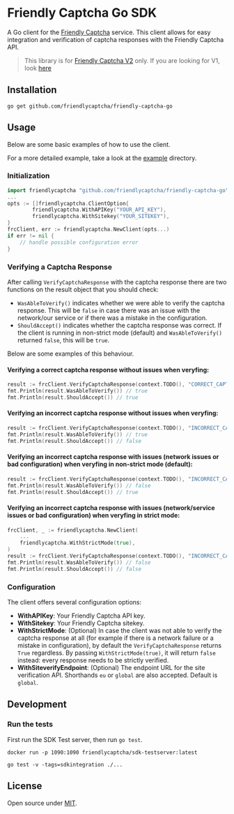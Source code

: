 # Friendly Captcha Go SDK

A Go client for the [Friendly Captcha](https://friendlycaptcha.com) service. This client allows for easy integration and verification of captcha responses with the Friendly Captcha API.

> This library is for [Friendly Captcha V2](https://developer.friendlycaptcha.com) only. If you are looking for V1, look [here](https://docs.friendlycaptcha.com)

## Installation

```shell
go get github.com/friendlycaptcha/friendly-captcha-go
```

## Usage

Below are some basic examples of how to use the client.

For a more detailed example, take a look at the [example](./example) directory.

### Initialization

```go
import friendlycaptcha "github.com/friendlycaptcha/friendly-captcha-go"
...
opts := []friendlycaptcha.ClientOption{
		friendlycaptcha.WithAPIKey("YOUR_API_KEY"),
		friendlycaptcha.WithSitekey("YOUR_SITEKEY"),
}
frcClient, err := friendlycaptcha.NewClient(opts...)
if err != nil {
    // handle possible configuration error
}
```

### Verifying a Captcha Response

After calling `VerifyCaptchaResponse` with the captcha response there are two functions on the result object that you should check:

- `WasAbleToVerify()` indicates whether we were able to verify the captcha response. This will be `false` in case there was an issue with the network/our service or if there was a mistake in the configuration.
- `ShouldAccept()` indicates whether the captcha response was correct. If the client is running in non-strict mode (default) and `WasAbleToVerify()` returned `false`, this will be `true`.

Below are some examples of this behaviour.

#### Verifying a correct captcha response without issues when veryfing:

```go
result := frcClient.VerifyCaptchaResponse(context.TODO(), "CORRECT_CAPTCHA_RESPONSE_HERE")
fmt.Println(result.WasAbleToVerify()) // true
fmt.Println(result.ShouldAccept()) // true
```

#### Verifying an incorrect captcha response without issues when veryfing:

```go
result := frcClient.VerifyCaptchaResponse(context.TODO(), "INCORRECT_CAPTCHA_RESPONSE_HERE")
fmt.Println(result.WasAbleToVerify()) // true
fmt.Println(result.ShouldAccept()) // false
```

#### Verifying an incorrect captcha response with issues (network issues or bad configuration) when veryfing in non-strict mode (default):

```go
result := frcClient.VerifyCaptchaResponse(context.TODO(), "INCORRECT_CAPTCHA_RESPONSE_HERE")
fmt.Println(result.WasAbleToVerify()) // false
fmt.Println(result.ShouldAccept()) // true
```

#### Verifying an incorrect captcha response with issues (network/service issues or bad configuration) when veryfing in strict mode:

```go
frcClient, _ := friendlycaptcha.NewClient(
    ...
    friendlycaptcha.WithStrictMode(true),
)
result := frcClient.VerifyCaptchaResponse(context.TODO(), "INCORRECT_CAPTCHA_RESPONSE_HERE")
fmt.Println(result.WasAbleToVerify()) // false
fmt.Println(result.ShouldAccept()) // false
```

### Configuration

The client offers several configuration options:

- **WithAPIKey**: Your Friendly Captcha API key.
- **WithSitekey**: Your Friendly Captcha sitekey.
- **WithStrictMode**: (Optional) In case the client was not able to verify the captcha response at all (for example if there is a network failure or a mistake in configuration), by default the `VerifyCaptchaResponse` returns `True` regardless. By passing `WithStrictMode(true)`, it will return `false` instead: every response needs to be strictly verified.
- **WithSiteverifyEndpoint**: (Optional) The endpoint URL for the site verification API. Shorthands `eu` or `global` are also accepted. Default is `global`.

## Development

### Run the tests

First run the SDK Test server, then run `go test`.

```shell
docker run -p 1090:1090 friendlycaptcha/sdk-testserver:latest

go test -v -tags=sdkintegration ./...
```

## License

Open source under [MIT](./LICENSE).
